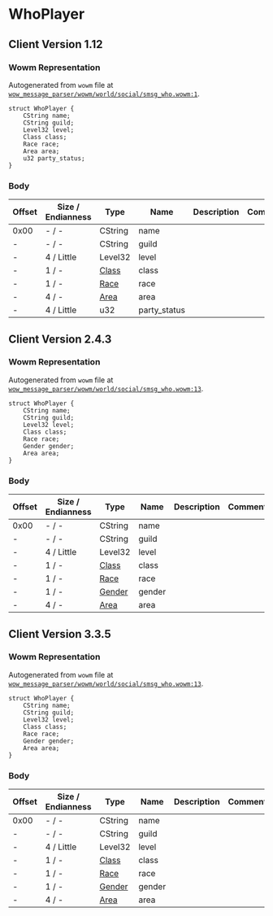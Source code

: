 # WhoPlayer

## Client Version 1.12

### Wowm Representation

Autogenerated from `wowm` file at [`wow_message_parser/wowm/world/social/smsg_who.wowm:1`](https://github.com/gtker/wow_messages/tree/main/wow_message_parser/wowm/world/social/smsg_who.wowm#L1).
```rust,ignore
struct WhoPlayer {
    CString name;
    CString guild;
    Level32 level;
    Class class;
    Race race;
    Area area;
    u32 party_status;
}
```
### Body

| Offset | Size / Endianness | Type | Name | Description | Comment |
| ------ | ----------------- | ---- | ---- | ----------- | ------- |
| 0x00 | - / - | CString | name |  |  |
| - | - / - | CString | guild |  |  |
| - | 4 / Little | Level32 | level |  |  |
| - | 1 / - | [Class](class.md) | class |  |  |
| - | 1 / - | [Race](race.md) | race |  |  |
| - | 4 / - | [Area](area.md) | area |  |  |
| - | 4 / Little | u32 | party_status |  |  |

## Client Version 2.4.3

### Wowm Representation

Autogenerated from `wowm` file at [`wow_message_parser/wowm/world/social/smsg_who.wowm:13`](https://github.com/gtker/wow_messages/tree/main/wow_message_parser/wowm/world/social/smsg_who.wowm#L13).
```rust,ignore
struct WhoPlayer {
    CString name;
    CString guild;
    Level32 level;
    Class class;
    Race race;
    Gender gender;
    Area area;
}
```
### Body

| Offset | Size / Endianness | Type | Name | Description | Comment |
| ------ | ----------------- | ---- | ---- | ----------- | ------- |
| 0x00 | - / - | CString | name |  |  |
| - | - / - | CString | guild |  |  |
| - | 4 / Little | Level32 | level |  |  |
| - | 1 / - | [Class](class.md) | class |  |  |
| - | 1 / - | [Race](race.md) | race |  |  |
| - | 1 / - | [Gender](gender.md) | gender |  |  |
| - | 4 / - | [Area](area.md) | area |  |  |

## Client Version 3.3.5

### Wowm Representation

Autogenerated from `wowm` file at [`wow_message_parser/wowm/world/social/smsg_who.wowm:13`](https://github.com/gtker/wow_messages/tree/main/wow_message_parser/wowm/world/social/smsg_who.wowm#L13).
```rust,ignore
struct WhoPlayer {
    CString name;
    CString guild;
    Level32 level;
    Class class;
    Race race;
    Gender gender;
    Area area;
}
```
### Body

| Offset | Size / Endianness | Type | Name | Description | Comment |
| ------ | ----------------- | ---- | ---- | ----------- | ------- |
| 0x00 | - / - | CString | name |  |  |
| - | - / - | CString | guild |  |  |
| - | 4 / Little | Level32 | level |  |  |
| - | 1 / - | [Class](class.md) | class |  |  |
| - | 1 / - | [Race](race.md) | race |  |  |
| - | 1 / - | [Gender](gender.md) | gender |  |  |
| - | 4 / - | [Area](area.md) | area |  |  |


